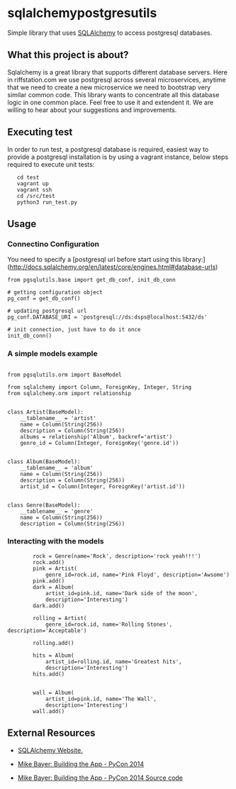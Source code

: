 # sqlalchemypostgresutils
Simple library that uses  [SQLAlchemy](http://www.sqlalchemy.org/) to access postgresql databases.

## What this project is about?

Sqlalchemy is a great library that supports different database servers. Here in riffstation.com
we use postgresql across several microservices, anytime that we need to create a new microservice
we need to bootstrap very similar common code.
This library wants to concentrate all this database logic  in one common place. Feel free to use it and
extendent it. We are willing to hear about your suggestions and improvements.


## Executing test

In order to run test, a postgresql database is required, easiest way to provide a postgresql installation
is by using a vagrant instance, below steps required to execute unit tests:

```
   cd test
   vagrant up
   vagrant ssh
   cd /src/test
   python3 run_test.py
```

## Usage


### Connectino Configuration

You need to specify  a [postgresql url before start using this library:] (http://docs.sqlalchemy.org/en/latest/core/engines.html#database-urls)

```
from pgsqlutils.base import get_db_conf, init_db_conn

# getting configuration object
pg_conf = get_db_conf()

# updating postgresql url
pg_conf.DATABASE_URI = 'postgresql://ds:dsps@localhost:5432/ds'

# init connection, just have to do it once
init_db_conn()
```

### A simple models example

```

from pgsqlutils.orm import BaseModel

from sqlalchemy import Column, ForeignKey, Integer, String
from sqlalchemy.orm import relationship


class Artist(BaseModel):
    __tablename__ = 'artist'
    name = Column(String(256))
    description = Column(String(256))
    albums = relationship('Album', backref='artist')
    genre_id = Column(Integer, ForeignKey('genre.id'))


class Album(BaseModel):
    __tablename__ = 'album'
    name = Column(String(256))
    description = Column(String(256))
    artist_id = Column(Integer, ForeignKey('artist.id'))


class Genre(BaseModel):
    __tablename__ = 'genre'
    name = Column(String(256))
    description = Column(String(256))

```


### Interacting with the models

```
        rock = Genre(name='Rock', description='rock yeah!!!')
        rock.add()
        pink = Artist(
            genre_id=rock.id, name='Pink Floyd', description='Awsome')
        pink.add()
        dark = Album(
            artist_id=pink.id, name='Dark side of the moon',
            description='Interesting')
        dark.add()

        rolling = Artist(
            genre_id=rock.id, name='Rolling Stones', description='Acceptable')

        rolling.add()

        hits = Album(
            artist_id=rolling.id, name='Greatest hits',
            description='Interesting')
        hits.add()


        wall = Album(
            artist_id=pink.id, name='The Wall',
            description='Interesting')
        wall.add()
```



## External Resources

* [SQLAlchemy Website.](http://www.sqlalchemy.org/)

* [Mike Bayer: Building the App - PyCon 2014](https://www.youtube.com/watch?v=5SSC6nU314c)

* [Mike Bayer: Building the App - PyCon 2014 Source code](https://bitbucket.org/zzzeek/pycon2014_atmcraft)
